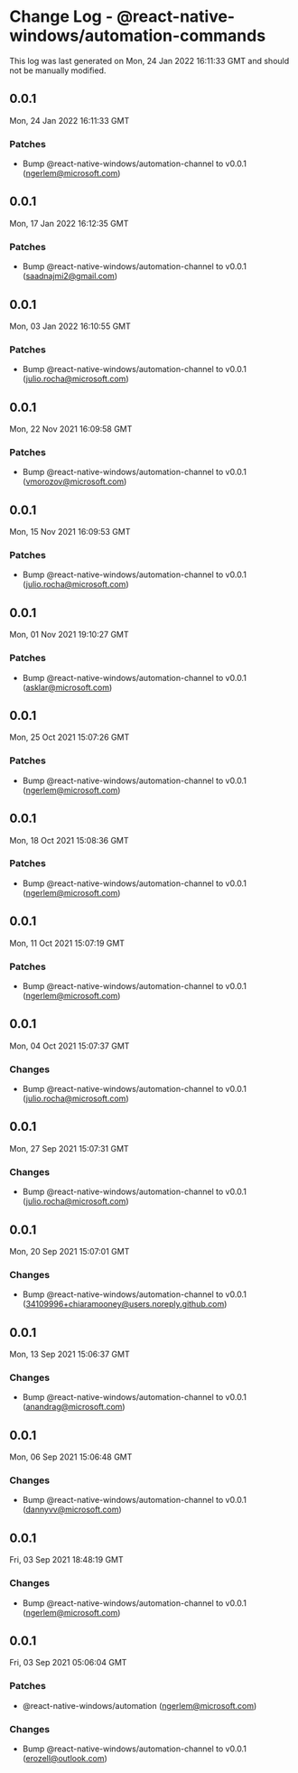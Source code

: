 # Change Log - @react-native-windows/automation-commands

This log was last generated on Mon, 24 Jan 2022 16:11:33 GMT and should not be manually modified.

<!-- Start content -->

## 0.0.1

Mon, 24 Jan 2022 16:11:33 GMT

### Patches

- Bump @react-native-windows/automation-channel to v0.0.1 (ngerlem@microsoft.com)

## 0.0.1

Mon, 17 Jan 2022 16:12:35 GMT

### Patches

- Bump @react-native-windows/automation-channel to v0.0.1 (saadnajmi2@gmail.com)

## 0.0.1

Mon, 03 Jan 2022 16:10:55 GMT

### Patches

- Bump @react-native-windows/automation-channel to v0.0.1 (julio.rocha@microsoft.com)

## 0.0.1

Mon, 22 Nov 2021 16:09:58 GMT

### Patches

- Bump @react-native-windows/automation-channel to v0.0.1 (vmorozov@microsoft.com)

## 0.0.1

Mon, 15 Nov 2021 16:09:53 GMT

### Patches

- Bump @react-native-windows/automation-channel to v0.0.1 (julio.rocha@microsoft.com)

## 0.0.1

Mon, 01 Nov 2021 19:10:27 GMT

### Patches

- Bump @react-native-windows/automation-channel to v0.0.1 (asklar@microsoft.com)

## 0.0.1

Mon, 25 Oct 2021 15:07:26 GMT

### Patches

- Bump @react-native-windows/automation-channel to v0.0.1 (ngerlem@microsoft.com)

## 0.0.1

Mon, 18 Oct 2021 15:08:36 GMT

### Patches

- Bump @react-native-windows/automation-channel to v0.0.1 (ngerlem@microsoft.com)

## 0.0.1

Mon, 11 Oct 2021 15:07:19 GMT

### Patches

- Bump @react-native-windows/automation-channel to v0.0.1 (ngerlem@microsoft.com)

## 0.0.1

Mon, 04 Oct 2021 15:07:37 GMT

### Changes

- Bump @react-native-windows/automation-channel to v0.0.1 (julio.rocha@microsoft.com)

## 0.0.1

Mon, 27 Sep 2021 15:07:31 GMT

### Changes

- Bump @react-native-windows/automation-channel to v0.0.1 (julio.rocha@microsoft.com)

## 0.0.1

Mon, 20 Sep 2021 15:07:01 GMT

### Changes

- Bump @react-native-windows/automation-channel to v0.0.1 (34109996+chiaramooney@users.noreply.github.com)

## 0.0.1

Mon, 13 Sep 2021 15:06:37 GMT

### Changes

- Bump @react-native-windows/automation-channel to v0.0.1 (anandrag@microsoft.com)

## 0.0.1

Mon, 06 Sep 2021 15:06:48 GMT

### Changes

- Bump @react-native-windows/automation-channel to v0.0.1 (dannyvv@microsoft.com)

## 0.0.1

Fri, 03 Sep 2021 18:48:19 GMT

### Changes

- Bump @react-native-windows/automation-channel to v0.0.1 (ngerlem@microsoft.com)

## 0.0.1

Fri, 03 Sep 2021 05:06:04 GMT

### Patches

- @react-native-windows/automation (ngerlem@microsoft.com)

### Changes

- Bump @react-native-windows/automation-channel to v0.0.1 (erozell@outlook.com)
